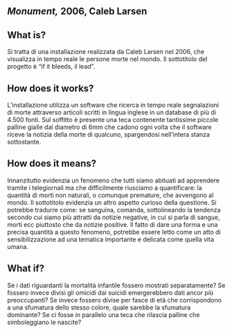 ## _Monument,_ 2006, __Caleb Larsen__ <h2>
## __What is?__

Si tratta di una installazione realizzata da Caleb Larsen nel 2006, che visualizza in tempo reale le persone morte nel mondo. Il sottotitolo del progetto è “if it bleeds, il lead”.

## __How does it works?__

L’installazione utilizza un software che ricerca in tempo reale segnalazioni di morte attraverso articoli scritti in lingua inglese in un database di più di 4.500 fonti. Sul soffitto è presente una teca contenente tantissime piccole palline gialle dal diametro di 6mm che cadono ogni volta che il software riceve la notizia della morte di qualcuno, spargendosi nell’intera stanza sottostante.

## __How does it means?__

Innanzitutto evidenzia un fenomeno che tutti siamo abituati ad apprendere tramite i telegiornali ma che difficilmente riusciamo a quantificare: la quantità di morti non naturali, o comunque premature, che avvengono al mondo. Il sottotitolo evidenzia un altro aspetto curioso della questione. Si potrebbe tradurre come: se sanguina, comanda, sottolineando la tendenza secondo cui siamo più attratti da notizie negative, in cui si parla di sangue, morti ecc piuttosto che da notizie positive. Il fatto di dare una forma e una precisa quantità a questo fenomeno, potrebbe essere letto come un atto di sensibilizzazione ad una tematica importante e delicata come quella vita umana.

## __What if?__

Se i dati riguardanti la mortalità infantile fossero mostrati separatamente?
Se fossero invece divisi gli omicidi dai suicidi emergerebbero dati ancor più preoccupanti?
Se invece fossero divise per fasce di età che corrispondono a una sfumatura dello stesso colore, quale sarebbe la sfumatura dominante?
Se ci fosse in parallelo una teca che rilascia palline che simboleggiano le nascite? 
